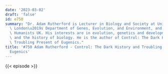 ```yaml
---
date: '2023-03-02'
draft: 'false'
id: e750
summary: "Dr. Adam Rutherford is Lecturer in Biology and Society at University College\
  \ London\u2019s Department of Genes, Evolution, and Environment, and President of\
  \ Humanists UK. His interests are in evolution, genetics and developmental biology,\
  \ and the history of biology. He is the author of Control: The Dark History and\
  \ Troubling Present of Eugenics."
title: '#750 Adam Rutherford - Control: The Dark History and Troubling Present of
  Eugenics'
---
```

{{< episode >}}
